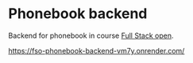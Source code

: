 # Phonebook backend
Backend for phonebook in course [Full Stack open](https://fullstackopen.com/en/).

https://fso-phonebook-backend-vm7y.onrender.com/
